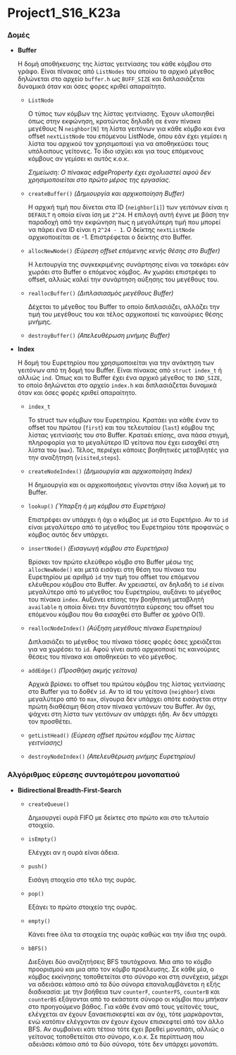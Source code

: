 # Project1_S16_K23a

### Δομές
  
* __Buffer__

  Η δομή αποθήκευσης της λίστας γειτνίασης του κάθε κόμβου στο γράφο. Είναι πίνακας από `ListNodes` του οποίου το αρχικό μέγεθος
  δηλώνεται στο αρχείο `buffer.h` ως `BUFF_SIZE` και διπλασιάζεται δυναμικά όταν και όσες φορες κριθεί απαραίτητο.
  
  * `ListNode`

    Ο τύπος των κόμβων της λίστας γειτνίασης. Έχουν υλοποιηθεί όπως στην εκφώνηση, 
    κρατώντας δηλαδή σε έναν πίνακα μεγέθους Ν `neighbor[N]` τη λίστα γειτόνων για κάθε κόμβο και ένα offset `nextListNode` 
    του επόμενου ListNode, όπου εάν έχει γεμίσει η λίστα του αρχικού τον χρησιμοποιεί για να αποθηκεύσει τους υπόλοιπους γείτονες.
    Το ίδιο ισχύει και για τους επόμενους κόμβους αν γεμίσει κι αυτός κ.ο.κ.

    _Σημείωση: Ο πίνακας edgeProperty έχει σχολιαστεί αφού δεν χρησιμοποιείται στο πρώτο μέρος της εργασίας._
  
  * `createBuffer()`   _(Δημιουργία και αρχικοποίηση Buffer)_
  
    Η αρχική τιμή που δίνεται στα ID (`neighbor[i]`) των γειτόνων είναι η `DEFAULT` η οποία είναι ίση με `2^24`. Η επιλογή αυτή έγινε με βάση
    την παραδοχή από την εκφώνηση πως η μεγαλύτερη τιμή που μπορεί να πάρει ένα ID είναι η `2^24 - 1`.
    Ο δείκτης `nextListNode` αρχικοποιείται σε -1. Επιστρέφεται ο δείκτης στο Buffer.
  
  * `allocNewNode()`   _(Εύρεση offset επόμενης κενής θέσης στο Buffer)_
    
    Η λειτουργία της συγκεκριμένης συνάρτησης είναι να τσεκάρει εάν χωράει στο Buffer ο επόμενος κόμβος. Αν χωράει επιστρέφει
    το offset, αλλιώς καλεί την συνάρτηση αύξησης του μεγέθους του.
    
  * `reallocBuffer()`   _(Διπλασιασμός μεγέθους Buffer)_
  
    Δέχεται το μέγεθος του Buffer το οποίο διπλασιάζει, αλλάζει την τιμή του μεγέθους του και τέλος αρχικοποιεί τις
    καινούριες θέσης μνήμης.
    
  * `destroyBuffer()`   _(Απελευθέρωση μνήμης Buffer)_

* __Index__

  Η δομή του Ευρετηρίου που χρησιμοποιείται για την ανάκτηση των γειτόνων από τη δομή του Buffer. Είναι πίνακας από 
  `struct index_t` ή αλλιώς `ind`. Όπως και το Buffer έχει ένα αρχικό μέγεθος το `IND_SIZE`, το οποίο δηλώνεται στο 
  αρχείο `index.h` και διπλασιάζεται δυναμικά όταν και όσες φορές κριθεί απαραίτητο.
  
  * `index_t`
  
    Το struct των κόμβων του Ευρετηρίου. Κρατάει για κάθε έναν το offset του πρώτου (`first`) και του τελευταίου (`last`) 
    κόμβου της λίστας γειτνίασής του στο Buffer. Κραταέι επίσης, ανα πάσα στιγμή, πληροφορία για το μεγαλύτερο ID 
    γείτονα που έχει εισαχθεί στη λίστα του (`max`). Τέλος, περιέχει κάποιες βοηθητικές μεταβλητές για την αναζήτηση
    (`visited`,`steps`).
    
  * `createNodeIndex()`   _(Δημιουργία και αρχικοποίηση Index)_
  
    Η δημιουργία και οι αρχικοποιήσεις γίνονται στην ίδια λογική με το Buffer.
    
  * `lookup()`  _(Ύπαρξη ή μη κόμβου στο Ευρετήριο)_
      
      Επιστρέφει αν υπάρχει ή όχι ο κόμβος με `id` στο Ευρετήριο. Αν το `id` είναι μεγαλύτερο από το μέγεθος του Ευρετηρίου
      τότε προφανώς ο κόμβος αυτός δεν υπάρχει.

  * `insertNode()`  _(Εισαγωγή κόμβου στο Ευρετήριο)_
  
    Βρίσκει τον πρώτο ελεύθερο κόμβο στο Buffer μέσω της `allocNewNode()` και μετά εισάγει στη θέση του πίνακα του 
    Ευρετηρίου με αριθμό `id` την τιμή του offset του επόμενου ελέυθερου κόμβου στο Buffer. Αν χρειαστεί, αν δηλαδή
    το `id` είναι μεγαλύτερο από το μέγεθος του Ευρετηρίου, αυξάνει το μέγεθος του πίνακα `index`.
    Αυξάνει επίσης την βοηθητική μεταβλητή `available` η οποία δίνει την δυνατότητα εύρεσης του offset του επόμενου 
    κόμβου που θα εισαχθεί στο Buffer σε χρόνο Ο(1).
    
  * `reallocNodeIndex()` _(Αύξηση μεγέθους πίνακα Ευρετηρίου)_
  
    Διπλασιάζει το μέγεθος του πίνακα τόσες φορές όσες χρειάζεται για να χωρέσει το `id`. Αφού γίνει αυτό αρχικοποιεί
    τις καινούριες θέσεις του πίνακα και αποθηκεύει το νέο μέγεθος.
    
  * `addEdge()` _(Προσθήκη ακμής γείτονα)_
  
    Αρχικά βρίσκει το offset του πρώτου κόμβου της λίστας γειτνίασης στο Buffer για το δοθέν `id`. Αν το id του γείτονα 
    (`neighbor`) είναι μεγαλύτερο από το `max`, σίγουρα δεν υπάρχει οπότε εισάγεται στην πρώτη διαθέσιμη θέση στον πίνακα
    γειτόνων του Buffer. Αν όχι, ψάχνει στη λίστα των γειτόνων αν υπάρχει ήδη. Αν δεν υπάρχει τον προσθέτει.
    
  * `getListHead()` _(Εύρεση offset πρώτου κόμβου της λίστας γειτνίασης)_
    
  * `destroyNodeIndex()` _(Απελευθέρωση μνήμης Ευρετηρίου)_

### Αλγόριθμος εύρεσης συντομότερου μονοπατιού

* __Bidirectional Breadth-First-Search__ 

  * `createQueue()`
  
    Δημιουργεί ουρά FIFO με δείκτες στο πρώτο και στο τελυταίο στοιχείο.
  
  * `isEmpty()`
    
    Ελέγχει αν η ουρά είναι άδεια.
  
  * `push()`
    
    Εισάγη στοιχείο στο τέλο της ουράς.
    
  * `pop()`
  
    Εξάγει το πρώτο στοιχείο της ουράς.
  
  * `empty()`
    
    Κάνει free όλα τα στοιχεία της ουράς καθώς και την ίδια της ουρά.
    
  * `bBFS()`
    
    Διεξάγει δύο αναζητήσεις BFS ταυτόχρονα. Μια απο το κόμβο προορισμού και μια απο τον κόμβο προέλευσης. Σε κάθε μία, 
    ο κόμβος εκκίνησης τοποθετείται στο σύνορο και στη συνέχεια, μέχρι να αδειάσει κάποιο από τα δύο σύνορα
    επαναλαμβάνεται η εξής διαδικασία: με την βοήθεια των `counterF`, `counterFS`, `counterB` και `counterBS` εξάγονται
    από το εκάστοτε σύνορο οι κόμβοι που μπήκαν στο προηγούμενο βάθος. Για κάθε έναν από τους γείτονές τους,
    ελέγχεται αν έχουν ξαναεπισκεφτεί και αν όχι, τότε μαρκάρονται, ενώ κατόπιν ελέγχονται αν έχουν έχουν επισκεφτεί
    από τον άλλο BFS. Αν συμβαίνει κάτι τέτοιο τότε έχει βρεθεί μονοπάτι, αλλιώς ο γείτονας τοποθετείται στο σύνορο, κ.ο.κ.
    Σε περίπτωση που αδειάσει κάποιο από τα δύο σύνορα, τότε δεν υπάρχει μονοπάτι.